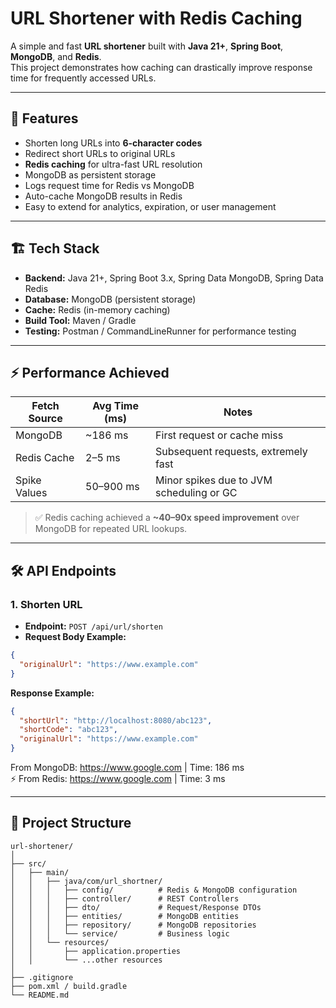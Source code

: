# URL Shortener with Redis Caching

A simple and fast **URL shortener** built with **Java 21+**, **Spring Boot**, **MongoDB**, and **Redis**.  
This project demonstrates how caching can drastically improve response time for frequently accessed URLs.

---

## 🔹 Features

- Shorten long URLs into **6-character codes**
- Redirect short URLs to original URLs
- **Redis caching** for ultra-fast URL resolution
- MongoDB as persistent storage
- Logs request time for Redis vs MongoDB
- Auto-cache MongoDB results in Redis
- Easy to extend for analytics, expiration, or user management

---

## 🏗️ Tech Stack

- **Backend:** Java 21+, Spring Boot 3.x, Spring Data MongoDB, Spring Data Redis
- **Database:** MongoDB (persistent storage)
- **Cache:** Redis (in-memory caching)
- **Build Tool:** Maven / Gradle
- **Testing:** Postman / CommandLineRunner for performance testing

---

## ⚡ Performance Achieved

| Fetch Source  | Avg Time (ms) | Notes |
|---------------|---------------|-------|
| MongoDB       | ~186 ms       | First request or cache miss |
| Redis Cache   | 2–5 ms        | Subsequent requests, extremely fast |
| Spike Values  | 50–900 ms     | Minor spikes due to JVM scheduling or GC |

> ✅ Redis caching achieved a **~40–90x speed improvement** over MongoDB for repeated URL lookups.

---

## 🛠️ API Endpoints

### 1. Shorten URL

- **Endpoint:** `POST /api/url/shorten`
- **Request Body Example:**

```json
{
  "originalUrl": "https://www.example.com"
}
```
**Response Example:**
```json
{
  "shortUrl": "http://localhost:8080/abc123",
  "shortCode": "abc123",
  "originalUrl": "https://www.example.com"
}
```
From MongoDB: https://www.google.com | Time: 186 ms  
⚡ From Redis: https://www.google.com | Time: 3 ms

---

## 📁 Project Structure

```text
url-shortener/
│
├── src/
│   ├── main/
│   │   ├── java/com/url_shortner/
│   │   │   ├── config/          # Redis & MongoDB configuration
│   │   │   ├── controller/      # REST Controllers
│   │   │   ├── dto/             # Request/Response DTOs
│   │   │   ├── entities/        # MongoDB entities
│   │   │   ├── repository/      # MongoDB repositories
│   │   │   └── service/         # Business logic
│   │   └── resources/
│   │       ├── application.properties
│   │       └── ...other resources
│
├── .gitignore
├── pom.xml / build.gradle
└── README.md
```
